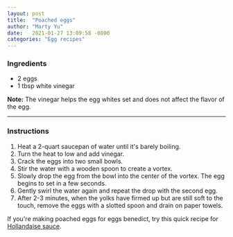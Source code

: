 ```yaml
---
layout: post
title:  "Poached eggs"
author: "Marty Yu"
date:   2021-01-27 13:09:58 -0800
categories: "Egg recipes"
---
```

### Ingredients
* 2 eggs
* 1 tbsp white vinegar  

**Note:** The vinegar helps the egg whites set and does not affect the flavor of the egg.

---

### Instructions
1. Heat a 2-quart saucepan of water until it's barely boiling.
2. Turn the heat to low and add vinegar.
3. Crack the eggs into two small bowls.
4. Stir the water with a wooden spoon to create a vortex.
5. Slowly drop the egg from the bowl into the center of the vortex. The egg begins to set in a few seconds.
6. Gently swirl the water again and repeat the drop with the second egg.
7. After 2-3 minutes, when the yolks have firmed up but are still soft to the touch, remove the eggs with a slotted spoon and drain on paper towels.  

If you're making poached eggs for eggs benedict, try this quick recipe for [Hollandaise sauce].


[Hollandaise sauce]: https://www.simplyrecipes.com/recipes/easy_blender_hollandaise_sauce/
